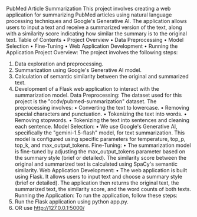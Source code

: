 PubMed Article Summarization
This project involves creating a web application for summarizing PubMed articles using natural language processing techniques and Google's Generative AI. The application allows users to input a text and receive a summarized version of the text, along with a similarity score indicating how similar the summary is to the original text.
Table of Contents
•	Project Overview
•	Data Preprocessing
•	Model Selection
•	Fine-Tuning
•	Web Application Development
•	Running the Application
Project Overview:
The project involves the following steps:
1.	Data exploration and preprocessing.
2.	Summarization using Google's Generative AI model.
3.	Calculation of semantic similarity between the original and summarized text.
4.	Development of a Flask web application to interact with the summarization model.
Data Preprocessing:
The dataset used for this project is the "ccdv/pubmed-summarization" dataset. The preprocessing involves:
•	Converting the text to lowercase.
•	Removing special characters and punctuation.
•	Tokenizing the text into words.
•	Removing stopwords.
•	Tokenizing the text into sentences and cleaning each sentence.
Model Selection:
•	We use Google's Generative AI, specifically the "gemini-1.5-flash" model, for text summarization. This model is configured using specific parameters for temperature, top_p, top_k, and max_output_tokens.
	Fine-Tuning:
•	The summarization model is fine-tuned by adjusting the max_output_tokens parameter based on the summary style (brief or detailed). The similarity score between the original and summarized text is calculated using SpaCy's semantic similarity.
	Web Application Development:
•	The web application is built using Flask. It allows users to input text and choose a summary style (brief or detailed). The application then returns the original text, the summarized text, the similarity score, and the word counts of both texts.
Running the Application:
To run the application, follow these steps:
1.	Run the Flask application using python app.py.
2.	OR use http://127.0.0.1:5000/
